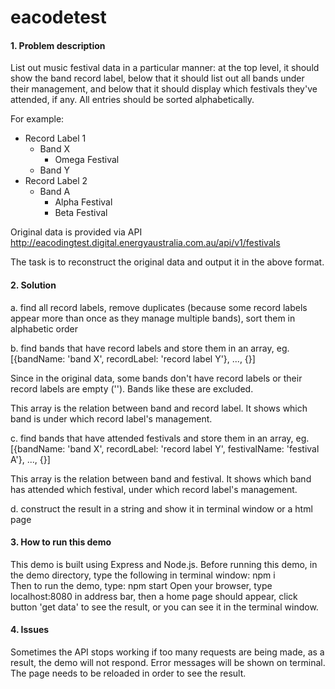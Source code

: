 # eacodetest

#### 1. Problem description
List out music festival data in a particular manner: at the top level, it should show the band record label, below that it should list out all bands under their management, and below that it should display which festivals they've attended, if any. All entries should be sorted alphabetically.

For example:

- Record Label 1
  - Band X
    - Omega Festival
  - Band Y
- Record Label 2
  - Band A
    - Alpha Festival
    - Beta Festival

Original data is provided via API http://eacodingtest.digital.energyaustralia.com.au/api/v1/festivals

The task is to reconstruct the original data and output it in the above format.

#### 2. Solution
a. find all record labels, remove duplicates (because some record labels appear more than once as they manage multiple bands), sort them in alphabetic order
  
b. find bands that have record labels and store them in an array, eg.
[{bandName: 'band X', recordLabel: 'record label Y'}, ..., {}]

Since in the original data, some bands don't have record labels or their record labels are empty (''). Bands like these are excluded. 

This array is the relation between band and record label. It shows which band is under which record label's management.

c. find bands that have attended festivals and store them in an array, eg.
[{bandName: 'band X', recordLabel: 'record label Y', festivalName: 'festival A'}, ..., {}]  

This array is the relation between band and festival. It shows which band has attended which festival, under which record label's management.

d. construct the result in a string and show it in terminal window or a html page

#### 3. How to run this demo
This demo is built using Express and Node.js.
Before running this demo, in the demo directory, type the following in terminal window: npm i  
Then to run the demo, type: npm start
Open your browser, type localhost:8080 in address bar, then a home page should appear, click button 'get data' to see the result, or you can see it in the terminal window.

#### 4. Issues
Sometimes the API stops working if too many requests are being made, as a result, the demo will not respond. Error messages will be shown on terminal. The page needs to be reloaded in order to see the result.
